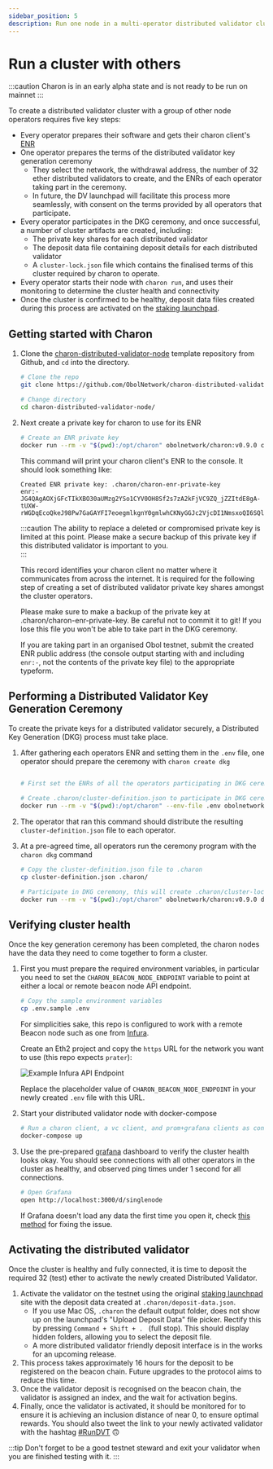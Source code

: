```yaml
---
sidebar_position: 5
description: Run one node in a multi-operator distributed validator cluster
---
```


# Run a cluster with others

:::caution
Charon is in an early alpha state and is not ready to be run on mainnet
:::

To create a distributed validator cluster with a group of other node operators requires five key steps:

- Every operator prepares their software and gets their charon client's [ENR](../faq.md#what-is-an-enr)
- One operator prepares the terms of the distributed validator key generation ceremony
  - They select the network, the withdrawal address, the number of 32 ether distributed validators to create, and the ENRs of each operator taking part in the ceremony.
  - In future, the DV launchpad will facilitate this process more seamlessly, with consent on the terms provided by all operators that participate.
- Every operator participates in the DKG ceremony, and once successful, a number of cluster artifacts are created, including:
  - The private key shares for each distributed validator
  - The deposit data file containing deposit details for each distributed validator
  - A `cluster-lock.json` file which contains the finalised terms of this cluster required by charon to operate.
- Every operator starts their node with `charon run`, and uses their monitoring to determine the cluster health and connectivity
- Once the cluster is confirmed to be healthy, deposit data files created during this process are activated on the [staking launchpad](https://launchpad.ethereum.org/).

## Getting started with Charon

1. Clone the [charon-distributed-validator-node](https://github.com/ObolNetwork/charon-distributed-validator-node) template repository from Github, and `cd` into the directory.

   ```sh
   # Clone the repo
   git clone https://github.com/ObolNetwork/charon-distributed-validator-node.git

   # Change directory
   cd charon-distributed-validator-node/
   ```
1. Next create a private key for charon to use for its ENR

   ```sh
   # Create an ENR private key
   docker run --rm -v "$(pwd):/opt/charon" obolnetwork/charon:v0.9.0 create enr
   ```

   This command will print your charon client's ENR to the console. It should look something like:

   ```
   Created ENR private key: .charon/charon-enr-private-key
   enr:-JG4QAgAOXjGFcTIkXBO30aUMzg2YSo1CYV0OH8Sf2s7zA2kFjVC9ZQ_jZZItdE8gA-tUXW-rWGDqEcoQkeJ98Pw7GaGAYFI7eoegmlkgnY0gmlwhCKNyGGJc2VjcDI1NmsxoQI6SQlzw3WGZ_VxFHLhawQFhCK8Aw7Z0zq8IABksuJEJIN0Y3CCPoODdWRwgj6E
   ```

   :::caution
   The ability to replace a deleted or compromised private key is limited at this point. Please make a secure backup of this private key if this distributed validator is important to you.  
   :::

   This record identifies your charon client no matter where it communicates from across the internet. It is required for the following step of creating a set of distributed validator private key shares amongst the cluster operators.

   Please make sure to make a backup of the private key at .charon/charon-enr-private-key. Be careful not to commit it to git! If you lose this file you won't be able to take part in the DKG ceremony.

   If you are taking part in an organised Obol testnet, submit the created ENR public address (the console output starting with and including `enr:-`, not the contents of the private key file) to the appropriate typeform.


## Performing a Distributed Validator Key Generation Ceremony

To create the private keys for a distributed validator securely, a Distributed Key Generation (DKG) process must take place.

1. After gathering each operators ENR and setting them in the `.env` file, one operator should prepare the ceremony with `charon create dkg`

   ```sh

   # First set the ENRs of all the operators participating in DKG ceremony in .env file as CHARON_OPERATOR_ENRS

   # Create .charon/cluster-definition.json to participate in DKG ceremony
   docker run --rm -v "$(pwd):/opt/charon" --env-file .env obolnetwork/charon:v0.9.0 create dkg
   ```

1. The operator that ran this command should distribute the resulting `cluster-definition.json` file to each operator.

1. At a pre-agreed time, all operators run the ceremony program with the `charon dkg` command

   ```sh
   # Copy the cluster-definition.json file to .charon
   cp cluster-definition.json .charon/

   # Participate in DKG ceremony, this will create .charon/cluster-lock.json, .charon/deposit-data.json and .charon/validator_keys/
   docker run --rm -v "$(pwd):/opt/charon" obolnetwork/charon:v0.9.0 dkg
   ```

## Verifying cluster health

Once the key generation ceremony has been completed, the charon nodes have the data they need to come together to form a cluster.

1. First you must prepare the required environment variables, in particular you need to set the `CHARON_BEACON_NODE_ENDPOINT` variable to point at either a local or remote beacon node API endpoint. 

   ```sh
   # Copy the sample environment variables
   cp .env.sample .env
   ```

   For simplicities sake, this repo is configured to work with a remote Beacon node such as one from [Infura](https://infura.io/).

   Create an Eth2 project and copy the `https` URL for the network you want to use (this repo expects `prater`):

   ![Example Infura API Endpoint](/img/example-infura-details.png)

   Replace the placeholder value of `CHARON_BEACON_NODE_ENDPOINT` in your newly created `.env` file with this URL.

1. Start your distributed validator node with docker-compose
   ```sh
   # Run a charon client, a vc client, and prom+grafana clients as containers
   docker-compose up
   ```
1. Use the pre-prepared [grafana](http://localhost:3000/) dashboard to verify the cluster health looks okay. You should see connections with all other operators in the cluster as healthy, and observed ping times under 1 second for all connections.
   ```sh
   # Open Grafana
   open http://localhost:3000/d/singlenode
   ```
   If Grafana doesn't load any data the first time you open it, check [this method](https://github.com/ObolNetwork/charon-distributed-validator-node#grafana-doesnt-load-any-data) for fixing the issue. 

## Activating the distributed validator

Once the cluster is healthy and fully connected, it is time to deposit the required 32 (test) ether to activate the newly created Distributed Validator.

1. Activate the validator on the testnet using the original [staking launchpad](https://goerli.launchpad.ethereum.org/en/overview) site with the deposit data created at `.charon/deposit-data.json`.
   - If you use Mac OS, `.charon` the default output folder, does not show up on the launchpad's "Upload Deposit Data" file picker. Rectify this by pressing `Command + Shift + . ` (full stop). This should display hidden folders, allowing you to select the deposit file.
   - A more distributed validator friendly deposit interface is in the works for an upcoming release.
1. This process takes approximately 16 hours for the deposit to be registered on the beacon chain. Future upgrades to the protocol aims to reduce this time.
1. Once the validator deposit is recognised on the beacon chain, the validator is assigned an index, and the wait for activation begins.
1. Finally, once the validator is activated, it should be monitored for to ensure it is achieving an inclusion distance of near 0, to ensure optimal rewards. You should also tweet the link to your newly activated validator with the hashtag [#RunDVT](https://twitter.com/search?q=%2523RunDVT) 🙃

:::tip
Don't forget to be a good testnet steward and exit your validator when you are finished testing with it.
:::

